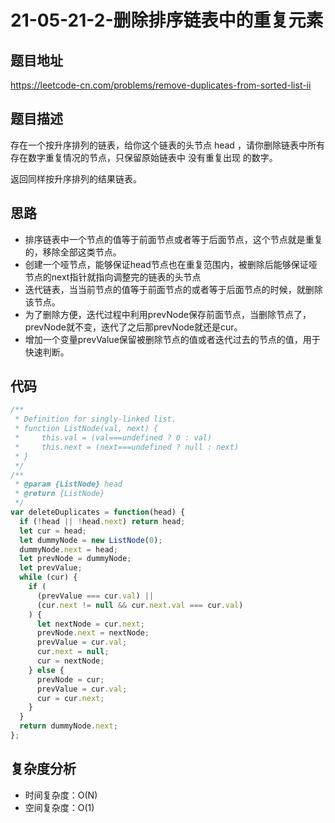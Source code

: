 # 21-05-21-2-删除排序链表中的重复元素

## 题目地址
<https://leetcode-cn.com/problems/remove-duplicates-from-sorted-list-ii>

## 题目描述
存在一个按升序排列的链表，给你这个链表的头节点 head ，请你删除链表中所有存在数字重复情况的节点，只保留原始链表中 没有重复出现 的数字。

返回同样按升序排列的结果链表。

## 思路
+ 排序链表中一个节点的值等于前面节点或者等于后面节点，这个节点就是重复的，移除全部这类节点。
+ 创建一个哑节点，能够保证head节点也在重复范围内，被删除后能够保证哑节点的next指针就指向调整完的链表的头节点
+ 迭代链表，当当前节点的值等于前面节点的或者等于后面节点的时候，就删除该节点。
+ 为了删除方便，迭代过程中利用prevNode保存前面节点，当删除节点了，prevNode就不变，迭代了之后那prevNode就还是cur。
+ 增加一个变量prevValue保留被删除节点的值或者迭代过去的节点的值，用于快速判断。


## 代码
``` javascript
/**
 * Definition for singly-linked list.
 * function ListNode(val, next) {
 *     this.val = (val===undefined ? 0 : val)
 *     this.next = (next===undefined ? null : next)
 * }
 */
/**
 * @param {ListNode} head
 * @return {ListNode}
 */
var deleteDuplicates = function(head) {
  if (!head || !head.next) return head;
  let cur = head;
  let dummyNode = new ListNode(0);
  dummyNode.next = head;
  let prevNode = dummyNode;
  let prevValue;
  while (cur) {
    if (
      (prevValue === cur.val) ||
      (cur.next != null && cur.next.val === cur.val)
    ) {
      let nextNode = cur.next;
      prevNode.next = nextNode;
      prevValue = cur.val;
      cur.next = null;
      cur = nextNode;
    } else {
      prevNode = cur;
      prevValue = cur.val;
      cur = cur.next;
    }
  }
  return dummyNode.next;
};

```

## 复杂度分析

+ 时间复杂度：O(N)
+ 空间复杂度：O(1)
